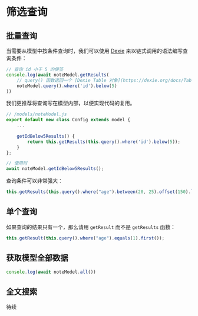# 筛选查询

## 批量查询

当需要从模型中按条件查询时，我们可以使用 [Dexie](https://dexie.org/docs/Table/Table) 来以链式调用的语法编写查询条件：

```js
// 查询 id 小于 5 的便签
console.log(await noteModel.getResults(
    // query() 函数返回一个 [Dexie Table 对象](https://dexie.org/docs/Table/Table)
    noteModel.query().where('id').below(5)
))
```

我们更推荐将查询写在模型内部，以便实现代码的复用。

```js
// /models/noteModel.js
export default new class Config extends model {
    ...
    
    getIdBelow5Results() {
        return this.getResults(this.query().where('id').below(5));
    }
};

// 使用时
await noteModel.getIdBelow5Results();
```

查询条件可以非常强大：

```js
this.getResults(this.query().where("age").between(20, 25).offset(150).limit(25));
```

## 单个查询

如果查询的结果只有一个，那么请用 `getResult` 而不是 `getResults` 函数：

```js
this.getResult(this.query().where("age").equals(1).first());
```

## 获取模型全部数据

```js
console.log(await noteModel.all())
```

## 全文搜索

待续
